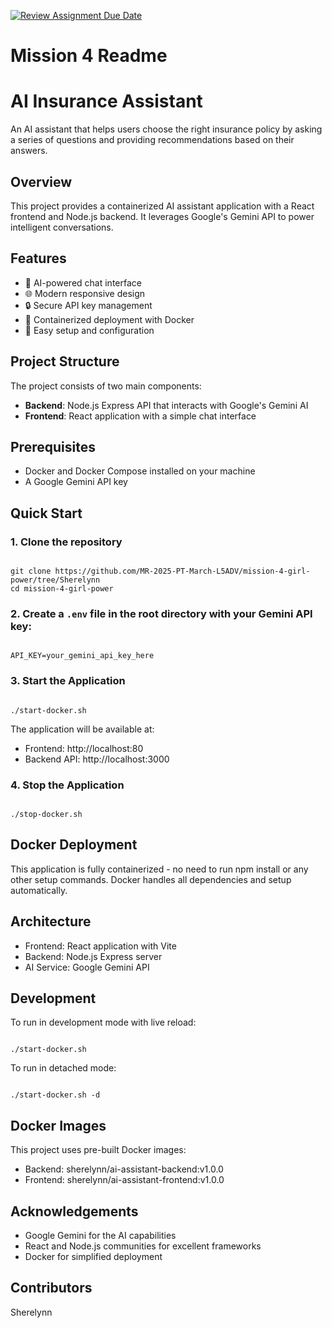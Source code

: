 [![Review Assignment Due Date](https://classroom.github.com/assets/deadline-readme-button-22041afd0340ce965d47ae6ef1cefeee28c7c493a6346c4f15d667ab976d596c.svg)](https://classroom.github.com/a/4PDuOKq9)

# Mission 4 Readme

# AI Insurance Assistant

An AI assistant that helps users choose the right insurance policy by asking a series of questions and providing recommendations based on their answers.

## Overview

This project provides a containerized AI assistant application with a React frontend and Node.js backend. It leverages Google's Gemini API to power intelligent conversations.

## Features

- 🤖 AI-powered chat interface
- 🌐 Modern responsive design
- 🔒 Secure API key management
- 🐳 Containerized deployment with Docker
- 🚀 Easy setup and configuration

## Project Structure

The project consists of two main components:

- **Backend**: Node.js Express API that interacts with Google's Gemini AI
- **Frontend**: React application with a simple chat interface

## Prerequisites

- Docker and Docker Compose installed on your machine
- A Google Gemini API key

## Quick Start

### 1. Clone the repository

```

git clone https://github.com/MR-2025-PT-March-L5ADV/mission-4-girl-power/tree/Sherelynn
cd mission-4-girl-power

```

### 2. Create a `.env` file in the root directory with your Gemini API key:

```

API_KEY=your_gemini_api_key_here

```

### 3. Start the Application

```

./start-docker.sh

```

The application will be available at:

- Frontend: http://localhost:80
- Backend API: http://localhost:3000

### 4. Stop the Application

```

./stop-docker.sh

```

## Docker Deployment

This application is fully containerized - no need to run npm install or any other setup commands. Docker handles all dependencies and setup automatically.

## Architecture

- Frontend: React application with Vite
- Backend: Node.js Express server
- AI Service: Google Gemini API

## Development

To run in development mode with live reload:

```

./start-docker.sh

```

To run in detached mode:

```

./start-docker.sh -d

```

## Docker Images

This project uses pre-built Docker images:

- Backend: sherelynn/ai-assistant-backend:v1.0.0
- Frontend: sherelynn/ai-assistant-frontend:v1.0.0

## Acknowledgements

- Google Gemini for the AI capabilities
- React and Node.js communities for excellent frameworks
- Docker for simplified deployment

## Contributors

Sherelynn
